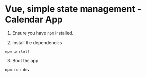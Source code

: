# Vue, simple state management - Calendar App 

1. Ensure you have `npm` installed.

2. Install the dependencies

````
npm install
````

3. Boot the app

````
npm run dev
````
